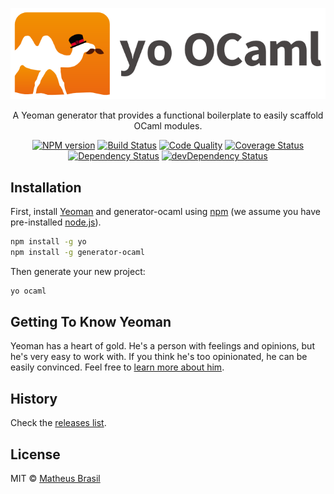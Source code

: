 <p align="center">
  <a href="">
    <img alt="yo OCaml!" src="logo.png">
  </a>
</p>

<p align="center">
  A Yeoman generator that provides a functional boilerplate to easily scaffold OCaml modules.
</p>

<p align="center">
  <a href="npm-url"><img alt="NPM version" src="npm-image"></a>
  <a href="travis-url"><img alt="Build Status" src="travis-image"></a>
  <a href="codeclimate-url"><img alt="Code Quality" src="codeclimate-image"></a>
  <a href="coveralls-url"><img alt="Coverage Status" src="coveralls-image"></a>
  <a href="daviddm-url"><img alt="Dependency Status" src="daviddm-image"></a>
  <a href="daviddm-url"><img alt="devDependency Status" src="daviddm-image"></a>
</p>

## Installation

First, install [Yeoman](http://yeoman.io) and generator-ocaml using [npm](https://www.npmjs.com/) (we assume you have pre-installed [node.js](https://nodejs.org/)).

```bash
npm install -g yo
npm install -g generator-ocaml
```

Then generate your new project:

```bash
yo ocaml
```

## Getting To Know Yeoman

Yeoman has a heart of gold. He&#39;s a person with feelings and opinions, but he&#39;s very easy to work with. If you think he&#39;s too opinionated, he can be easily convinced. Feel free to [learn more about him](http://yeoman.io/).

## History

Check the [releases list](https://github.com/mabrasil/generator-ocaml/releases/).

## License

MIT © [Matheus Brasil](https://github.com/mabrasil)

[npm-image]: https://badge.fury.io/js/generator-ocaml.svg
[npm-url]: https://npmjs.org/package/generator-ocaml
[travis-image]: https://travis-ci.org/mabrasil/generator-ocaml.svg?branch=master
[travis-url]: https://travis-ci.org/mabrasil/generator-ocaml
[daviddm-image]: https://david-dm.org/mabrasil/generator-ocaml.svg?theme=shields.io
[daviddm-url]: https://david-dm.org/mabrasil/generator-ocaml
[coveralls-image]: https://coveralls.io/repos/mabrasil/generator-ocaml/badge.svg
[coveralls-url]: https://coveralls.io/r/mabrasil/generator-ocaml
